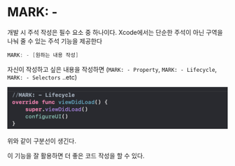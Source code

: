 # MARK: -

개발 시 주석 작성은 필수 요소 중 하나이다.
Xcode에서는 단순한 주석이 아닌 구역을 나눠 줄 수 있는 주석 기능을 제공한다

```swift
MARK: - [원하는 내용 작성]
```

자신이 작성하고 싶은 내용을 작성하면 (`MARK: - Property`, `MARK: - Lifecycle`, `MARK: - Selectors` ..etc)

![MARK](./images/mark.png)

위와 같이 구분선이 생긴다.

이 기능을 잘 활용하면 더 좋은 코드 작성을 할 수 있다.
